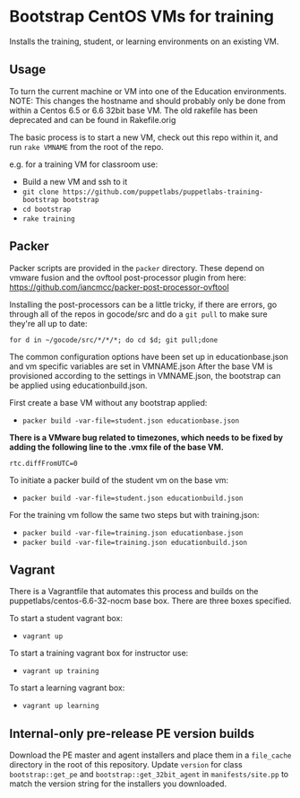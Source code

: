# Bootstrap CentOS VMs for training
Installs the training, student, or learning environments on an existing VM.

## Usage
To turn the current machine or VM into one of the Education environments.
NOTE: This changes the hostname and should probably only be done from within a Centos 6.5 or 6.6 32bit base VM.  The old rakefile has been deprecated and can be found in Rakefile.orig

The basic process is to start a new VM, check out this repo within it, and run `rake VMNAME` from the root of the repo.

e.g. for a training VM for classroom use:
- Build a new VM and ssh to it
- `git clone https://github.com/puppetlabs/puppetlabs-training-bootstrap bootstrap`
- `cd bootstrap`
- `rake training`

## Packer
Packer scripts are provided in the `packer` directory. These depend on vmware fusion and the ovftool post-processor plugin from here: https://github.com/iancmcc/packer-post-processor-ovftool

Installing the post-processors can be a little tricky, if there are errors, go through all of the repos in gocode/src and do a `git pull` to make sure they're all up to date:

    for d in ~/gocode/src/*/*/*; do cd $d; git pull;done

The common configuration options have been set up in educationbase.json and vm specific variables are set in VMNAME.json
After the base VM is provisioned according to the settings in VMNAME.json, the bootstrap can be applied using educationbuild.json.

First create a base VM without any bootstrap applied:
- `packer build -var-file=student.json educationbase.json`

**There is a VMware bug related to timezones, which needs to be fixed by adding the following line to the .vmx file of the base VM.**

    rtc.diffFromUTC=0

To initiate a packer build of the student vm on the base vm:
- `packer build -var-file=student.json educationbuild.json`


For the training vm follow the same two steps but with training.json:
- `packer build -var-file=training.json educationbase.json`
- `packer build -var-file=training.json educationbuild.json`

## Vagrant
There is a Vagrantfile that automates this process and builds on the puppetlabs/centos-6.6-32-nocm base box.
There are three boxes specified.

To start a student vagrant box:
- `vagrant up`

To start a training vagrant box for instructor use:
- `vagrant up training`

To start a learning vagrant box:
- `vagrant up learning`

## Internal-only pre-release PE version builds
Download the PE master and agent installers and place them in a `file_cache` 
directory in the root of this repository. Update `version` for class `bootstrap::get_pe` 
and `bootstrap::get_32bit_agent` in `manifests/site.pp` to match the version 
string for the installers you downloaded.

